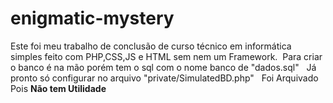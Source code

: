 # enigmatic-mystery
Este foi meu trabalho de conclusão de curso técnico em informática simples feito com PHP,CSS,JS e HTML sem nem um Framework.&nbsp;
Para criar o banco é na mão porém tem o sql com o nome banco de "dados.sql" &nbsp;
Já pronto só configurar no arquivo "private/SimulatedBD.php" &nbsp;
Foi Arquivado Pois **Não tem Utilidade** &nbsp;

